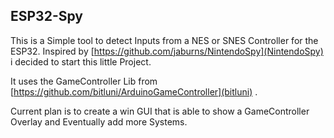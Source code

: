 ## ESP32-Spy ##

This is a Simple tool to detect Inputs from a NES or SNES Controller for the ESP32.
Inspired by [https://github.com/jaburns/NintendoSpy](NintendoSpy) i decided to start this little Project.

It uses the GameController Lib from [https://github.com/bitluni/ArduinoGameController](bitluni) .

Current plan is to create a win GUI that is able to show a GameController Overlay and Eventually add more Systems.
